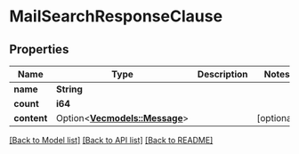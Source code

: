 # MailSearchResponseClause

## Properties

Name | Type | Description | Notes
------------ | ------------- | ------------- | -------------
**name** | **String** |  | 
**count** | **i64** |  | 
**content** | Option<[**Vec<models::Message>**](Message.md)> |  | [optional]

[[Back to Model list]](../README.md#documentation-for-models) [[Back to API list]](../README.md#documentation-for-api-endpoints) [[Back to README]](../README.md)


